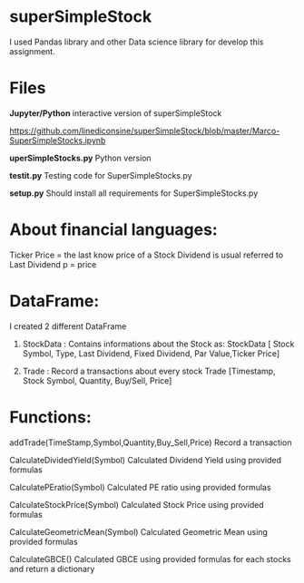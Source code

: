 # superSimpleStock

I used Pandas library and other Data science library for develop this assignment.

# Files

__Jupyter/Python__
interactive version of superSimpleStock

https://github.com/linediconsine/superSimpleStock/blob/master/Marco-SuperSimpleStocks.ipynb

__uperSimpleStocks.py__
Python version

__testit.py__
Testing code for SuperSimpleStocks.py

__setup.py__ 
Should install all requirements for SuperSimpleStocks.py

# About financial languages:
Ticker Price = the last know price of a Stock
Dividend is usual referred to Last Dividend
p = price

# DataFrame:

I created 2 different DataFrame

1) StockData : Contains informations about the Stock as:
StockData [ Stock Symbol, Type, Last Dividend, Fixed Dividend, Par Value,Ticker Price]

2) Trade : Record a transactions about every stock
Trade  [Timestamp, Stock Symbol, Quantity, Buy/Sell, Price]

# Functions:

addTrade(TimeStamp,Symbol,Quantity,Buy_Sell,Price)
Record a transaction

CalculateDividedYield(Symbol)
Calculated Dividend Yield using provided formulas

CalculatePEratio(Symbol)
Calculated PE ratio using provided formulas

CalculateStockPrice(Symbol)
Calculated Stock Price using provided formulas

CalculateGeometricMean(Symbol)
Calculated Geometric Mean using provided formulas

CalculateGBCE()
Calculated GBCE using provided formulas for each stocks and return a dictionary
